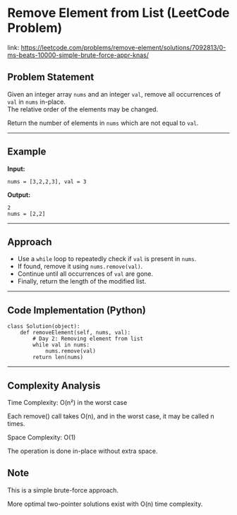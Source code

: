 # Remove Element from List (LeetCode Problem)
 link: https://leetcode.com/problems/remove-element/solutions/7092813/0-ms-beats-10000-simple-brute-force-appr-knas/

## Problem Statement
Given an integer array `nums` and an integer `val`, remove all occurrences of `val` in `nums` in-place.  
The relative order of the elements may be changed.  

Return the number of elements in `nums` which are not equal to `val`.  

---

## Example
**Input:**
```
nums = [3,2,2,3], val = 3
```
**Output:**
```
2
nums = [2,2]
```

---

## Approach
- Use a `while` loop to repeatedly check if `val` is present in `nums`.  
- If found, remove it using `nums.remove(val)`.  
- Continue until all occurrences of `val` are gone.  
- Finally, return the length of the modified list.  

---

## Code Implementation (Python)

```
class Solution(object):
    def removeElement(self, nums, val):
        # Day 2: Removing element from list 
        while val in nums:
            nums.remove(val)
        return len(nums)
```
---
## Complexity Analysis

Time Complexity: O(n²) in the worst case

Each remove() call takes O(n), and in the worst case, it may be called n times.

Space Complexity: O(1)

The operation is done in-place without extra space.

## Note
This is a simple brute-force approach.

More optimal two-pointer solutions exist with O(n) time complexity.
